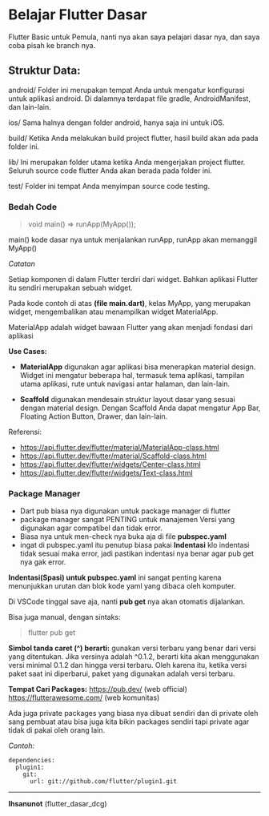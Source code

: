 # Belajar Flutter Dasar

Flutter Basic untuk Pemula, nanti nya akan saya pelajari dasar nya, dan saya coba pisah ke branch nya.

## Struktur Data:

android/
Folder ini merupakan tempat Anda untuk mengatur konfigurasi untuk aplikasi android. Di dalamnya terdapat file gradle, AndroidManifest, dan lain-lain.

ios/
Sama halnya dengan folder android, hanya saja ini untuk iOS.

build/
Ketika Anda melakukan build project flutter, hasil build akan ada pada folder ini.

lib/
Ini merupakan folder utama ketika Anda mengerjakan project flutter. Seluruh source code flutter Anda akan berada pada folder ini.

test/
Folder ini tempat Anda menyimpan source code testing.

### Bedah Code

> void main() => runApp(MyApp());

main() kode dasar nya untuk menjalankan runApp, runApp akan memanggil MyApp()


*Catatan*

Setiap komponen di dalam Flutter terdiri dari widget. 
Bahkan aplikasi Flutter itu sendiri merupakan sebuah widget.

Pada kode contoh  di atas **(file main.dart)**, kelas MyApp, yang merupakan widget, mengembalikan atau menampilkan widget MaterialApp.



MaterialApp adalah widget bawaan Flutter yang akan menjadi fondasi dari aplikasi

**Use Cases:**

- **MaterialApp** digunakan agar aplikasi bisa menerapkan material design. 
Widget ini mengatur beberapa hal, termasuk tema aplikasi, tampilan utama aplikasi,
rute untuk navigasi antar halaman, dan lain-lain.

- **Scaffold** digunakan mendesain struktur layout dasar yang sesuai dengan material design. 
Dengan Scaffold Anda dapat mengatur App Bar, Floating Action Button, Drawer, dan lain-lain.

Referensi:
- https://api.flutter.dev/flutter/material/MaterialApp-class.html
- https://api.flutter.dev/flutter/material/Scaffold-class.html
- https://api.flutter.dev/flutter/widgets/Center-class.html
- https://api.flutter.dev/flutter/widgets/Text-class.html



### Package Manager

- Dart pub biasa nya digunakan untuk package manager di flutter
- package manager sangat PENTING untuk manajemen Versi yang digunakan agar compatibel dan tidak error.
- Biasa nya untuk men-check nya buka aja di file **pubspec.yaml**
- ingat di pubspec.yaml itu penutup biasa pakai **Indentasi** klo indentasi tidak sesuai maka error, jadi pastikan indentasi nya benar agar pub get nya gak error.

**Indentasi(Spasi) untuk pubspec.yaml**
ini sangat penting karena menunjukkan urutan dan blok kode yaml yang dibaca oleh komputer.

Di VSCode tinggal save aja, nanti **pub get** nya akan otomatis dijalankan.

Bisa juga manual, dengan sintaks:

> flutter pub get


**Simbol tanda caret (^) berarti:**
gunakan versi  terbaru yang benar dari versi yang  ditentukan. 
Jika versinya adalah ^0.1.2, berarti kita akan menggunakan versi minimal 0.1.2 dan hingga versi terbaru. 
Oleh karena itu, ketika versi paket saat ini diperbarui, paket yang digunakan adalah versi terbaru.

**Tempat Cari Packages:**
https://pub.dev/  (web official)
https://flutterawesome.com/  (web komunitas)

Ada juga private packages yang biasa nya dibuat sendiri dan di private oleh sang pembuat
atau bisa juga kita bikin packages sendiri tapi private agar tidak di pakai oleh orang lain.

*Contoh:*

```
dependencies:
  plugin1:
    git:
      url: git://github.com/flutter/plugin1.git
```


---
**Ihsanunot** (flutter_dasar_dcg)

